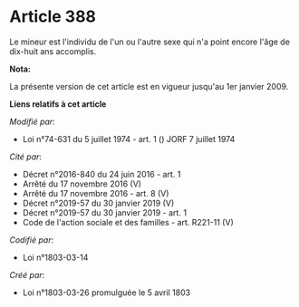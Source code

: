 # Article 388

Le mineur est l'individu de l'un ou l'autre sexe qui n'a point encore l'âge de dix-huit ans accomplis.

**Nota:**

La présente version de cet article est en vigueur jusqu'au 1er janvier 2009.

**Liens relatifs à cet article**

_Modifié par_:

  - Loi n°74-631 du 5 juillet 1974 - art. 1 () JORF 7 juillet 1974

_Cité par_:

  - Décret n°2016-840 du 24 juin 2016 - art. 1
  - Arrêté du 17 novembre 2016 (V)
  - Arrêté du 17 novembre 2016 - art. 8 (V)
  - Décret n°2019-57 du 30 janvier 2019 (V)
  - Décret n°2019-57 du 30 janvier 2019 - art. 1
  - Code de l'action sociale et des familles - art. R221-11 (V)

_Codifié par_:

  - Loi n°1803-03-14

_Créé par_:

  - Loi n°1803-03-26 promulguée le 5 avril 1803
